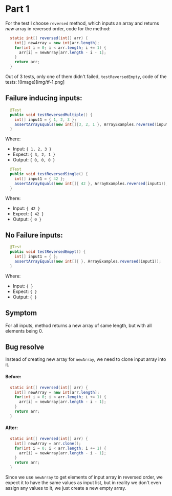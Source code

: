 # Part 1
For the test I choose `reversed` method, which inputs an array and returns *new* array in reversed order, code for the method:
```java
  static int[] reversed(int[] arr) {
    int[] newArray = new int[arr.length];
    for(int i = 0; i < arr.length; i += 1) {
      arr[i] = newArray[arr.length - i - 1];
    }
    return arr;
  }
```

Out of 3 tests, only one of them didn't failed, `testReversedEmpty`, code of the tests:
!(Image)[img/tf-1.png]

## Failure inducing inputs:
```java
  @Test
  public void testReversedMultiple() {
    int[] input1 = { 1, 2, 3 };
    assertArrayEquals(new int[]{3, 2, 1 }, ArrayExamples.reversed(input1));
  }
```
Where:
- Input: `{ 1, 2, 3 }`
- Expect: `{ 3, 2, 1 }`
- Output: `{ 0, 0, 0 }`

```java
  @Test
  public void testReversedSingle() {
    int[] input1 = { 42 };
    assertArrayEquals(new int[]{ 42 }, ArrayExamples.reversed(input1));
  }
```
Where:
- Input: `{ 42 }`
- Expect: `{ 42 }`
- Output: `{ 0 }`

## No Failure inputs:
```java
  @Test
  public void testReversedEmpyt() {
    int[] input1 = { };
    assertArrayEquals(new int[]{ }, ArrayExamples.reversed(input1));
  }
```
Where:
- Input: `{ }`
- Expect: `{ }`
- Output: `{ }`

## Symptom
For all inputs, method returns a new array of same length, but with all elements being 0. 

## Bug resolve
Instead of creating new array for `newArray`, we need to clone input array into it.
#### Before:
```java
  static int[] reversed(int[] arr) {
    int[] newArray = new int[arr.length];
    for(int i = 0; i < arr.length; i += 1) {
      arr[i] = newArray[arr.length - i - 1];
    }
    return arr;
  }
```
#### After:
```java
  static int[] reversed(int[] arr) {
    int[] newArray = arr.clone();
    for(int i = 0; i < arr.length; i += 1) {
      arr[i] = newArray[arr.length - i - 1];
    }
    return arr;
  }
```
Since we use `newArray` to get elements of input array in reversed order, we expect it to have the same values as input list, but in reality we don't even assign any values to it, we just create a new empty array. 

